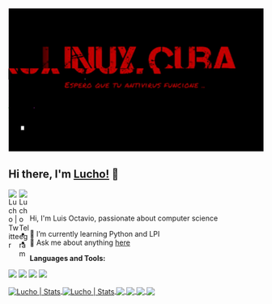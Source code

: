 
<p align="center">
<img src="/img/banner.gif" width="900" alt="Linux Cuba"><br>
</p>

## Hi there, I'm [Lucho!](https://lucho00cuba.github.io) 👋

<a href="https://twitter.com/Linux_Cuba">
  <img align="left" alt="Lucho | Twitter" width="21px" src="https://raw.githubusercontent.com/anuraghazra/anuraghazra/master/assets/twitter.svg" />
</a>
<a href="https://t.me/sysadmin_devops">
  <img align="left" alt="Lucho Telegram" width="21px" src="https://telegram.org/img/t_logo.png" />
</a>

<br />
<br />

Hi, I'm Luis Octavio, passionate about computer science

- 🌱 I’m currently learning Python and LPI
- 💬 Ask me about anything [here](https://github.com/Lucho00Cuba/Lucho00Cuba/issues)

**Languages and Tools:**  

<code><img height="30" src="https://www.ppaste.org/static/mini-logo.826ecc0aeca6.png"></code>
<code><img height="30" src="https://www.w3.org/html/logo/downloads/HTML5_Logo_256.png"></code>
<code><img height="30" src="https://d1q6f0aelx0por.cloudfront.net/product-logos/644d2f15-c5db-4731-a353-ace6235841fa-registry.png"></code>
<code><img height="30" src="https://gblobscdn.gitbook.com/spaces%2F-LqBMLf-xut24diONqox%2Favatar.png?alt=media"></code>    

<a href="https://github.com/Lucho00Cuba">
  <img align="center" alt="Lucho | Stats" src="https://github-readme-stats.vercel.app/api?username=lucho00cuba&show_icons=true&theme=dark" />
</a>

<a href="https://github.com/Lucho00Cuba">
  <img align="center" alt="Lucho | Stats" src="https://github-readme-stats.vercel.app/api/top-langs/?username=lucho00cuba&layout=compact&hide=css, scss, javascript&theme=dark"/>
</a>

<a href="https://github.com/lucho00cuba/lucho00cuba.github.io">
  <!-- Change the `github-readme-stats.anuraghazra1.vercel.app` to `github-readme-stats.vercel.app`  -->
  <img align="center" src="https://github-readme-stats.anuraghazra1.vercel.app/api/pin/?username=lucho00cuba&repo=lucho00cuba.github.io&theme=dark" />
</a>

<a href="https://github.com/lucho00cuba/Portafolio">
  <!-- Change the `github-readme-stats.anuraghazra1.vercel.app` to `github-readme-stats.vercel.app`  -->
  <img align="center" src="https://github-readme-stats.anuraghazra1.vercel.app/api/pin/?username=lucho00cuba&repo=Portafolio&theme=dark" />
</a>
<a href="https://github.com/Malware-Dev-Latinos/Malware-Dev-Latinos">
  <!-- Change the `github-readme-stats.anuraghazra1.vercel.app` to `github-readme-stats.vercel.app`  -->
  <img align="center" src="https://github-readme-stats.anuraghazra1.vercel.app/api/pin/?username=Malware-Dev-Latinos&repo=Malware-Dev-Latinos&theme=dark" />
</a>
<a href="https://github.com/Lucho00Cuba/Lucho00Cuba">
  <!-- Change the `github-readme-stats.anuraghazra1.vercel.app` to `github-readme-stats.vercel.app`  -->
  <img align="center" src="https://github-readme-stats.anuraghazra1.vercel.app/api/pin/?username=Lucho00Cuba&repo=Lucho00Cuba&theme=dark" />
</a>
